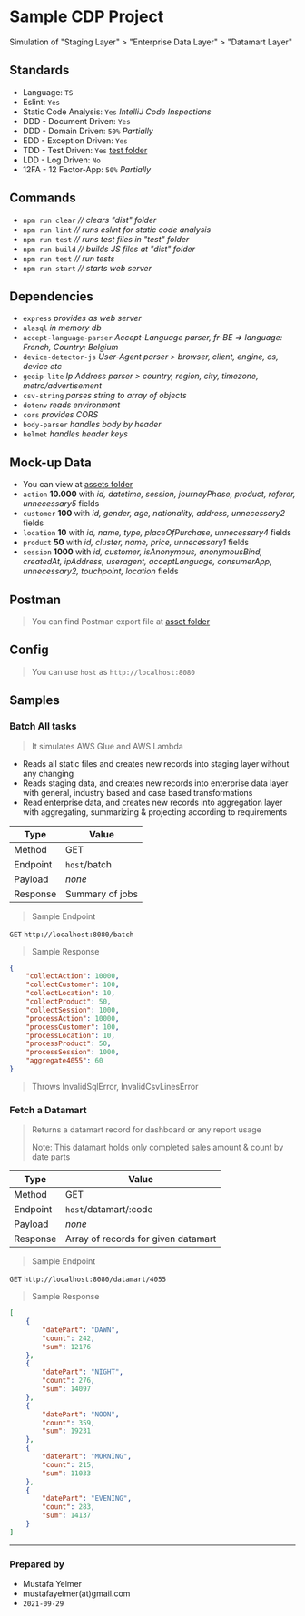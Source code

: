 # Sample CDP Project

Simulation of "Staging Layer" > "Enterprise Data Layer" > "Datamart Layer" 

## Standards
- Language: `TS`
- Eslint: `Yes`
- Static Code Analysis: `Yes` *IntelliJ Code Inspections*
- DDD - Document Driven: `Yes`
- DDD - Domain Driven: `50%` *Partially*
- EDD - Exception Driven: `Yes`
- TDD - Test Driven: `Yes` [test folder](./test/)
- LDD - Log Driven: `No`
- 12FA - 12 Factor-App: `50%` *Partially*

## Commands
- ``npm run clear`` *// clears "dist" folder*
- ``npm run lint`` *// runs eslint for static code analysis*
- ``npm run test`` *// runs test files in "test" folder*
- ``npm run build`` *// builds JS files at "dist" folder*
- ``npm run test`` *// run tests*
- ``npm run start`` *// starts web server*

## Dependencies
- ``express`` *provides as web server*
- ``alasql`` *in memory db*
- ``accept-language-parser`` *Accept-Language parser, fr-BE => language: French, Country: Belgium*
- ``device-detector-js`` *User-Agent parser > browser, client, engine, os, device etc*
- ``geoip-lite`` *Ip Address parser > country, region, city, timezone, metro/advertisement*
- ``csv-string`` *parses string to array of objects*
- ``dotenv`` *reads environment*
- ``cors`` *provides CORS*
- ``body-parser`` *handles body by header*
- ``helmet`` *handles header keys*


## Mock-up Data
- You can view at [assets folder](./assets/)
- ``action`` **10.000** with *id, datetime, session, journeyPhase, product, referer, unnecessary5* fields
- ``customer`` **100** with *id, gender, age, nationality, address, unnecessary2* fields
- ``location`` **10** with *id, name, type, placeOfPurchase, unnecessary4* fields
- ``product`` **50** with *id, cluster, name, price, unnecessary1* fields
- ``session`` **1000** with *id, customer, isAnonymous, anonymousBind, createdAt, ipAddress, useragent, acceptLanguage, consumerApp, unnecessary2, touchpoint, location* fields

## Postman
> You can find Postman export file at [asset folder](./assets/) 

## Config
> You can use `host` as `http://localhost:8080` 

## Samples

### Batch All tasks
> It simulates AWS Glue and AWS Lambda
>
- Reads all static files and creates new records into staging layer without any changing
- Reads staging data, and creates new records into enterprise data layer with general, industry based and case based transformations
- Read enterprise data, and creates new records into aggregation layer with aggregating, summarizing & projecting according to requirements

| Type | Value |
| ---- | --- |
| Method | GET |
| Endpoint | `host`/batch |
| Payload | *none* |
| Response | Summary of jobs |

> Sample Endpoint
>
`GET` `http://localhost:8080/batch`
> Sample Response
````json
{
    "collectAction": 10000,
    "collectCustomer": 100,
    "collectLocation": 10,
    "collectProduct": 50,
    "collectSession": 1000,
    "processAction": 10000,
    "processCustomer": 100,
    "processLocation": 10,
    "processProduct": 50,
    "processSession": 1000,
    "aggregate4055": 60
}
````

> Throws
> InvalidSqlError, InvalidCsvLinesError



### Fetch a Datamart
> Returns a datamart record for dashboard or any report usage
>
> Note: This datamart holds only completed sales amount & count by date parts
>

| Type | Value |
| ---- | --- |
| Method | GET |
| Endpoint | `host`/datamart/:code |
| Payload | *none* |
| Response | Array of records for given datamart |

> Sample Endpoint
>
`GET` `http://localhost:8080/datamart/4055`
> Sample Response
````json
[
    {
        "datePart": "DAWN",
        "count": 242,
        "sum": 12176
    },
    {
        "datePart": "NIGHT",
        "count": 276,
        "sum": 14097
    },
    {
        "datePart": "NOON",
        "count": 359,
        "sum": 19231
    },
    {
        "datePart": "MORNING",
        "count": 215,
        "sum": 11033
    },
    {
        "datePart": "EVENING",
        "count": 283,
        "sum": 14137
    }
]
````

---
### Prepared by
- Mustafa Yelmer
- mustafayelmer(at)gmail.com
- `2021-09-29`